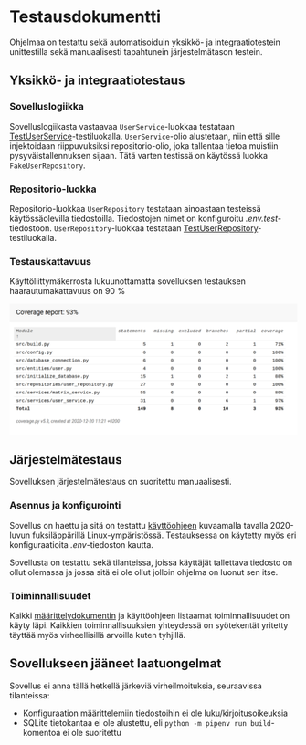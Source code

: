 # Testausdokumentti

Ohjelmaa on testattu sekä automatisoiduin yksikkö- ja integraatiotestein unittestilla sekä manuaalisesti tapahtunein järjestelmätason testein.

## Yksikkö- ja integraatiotestaus

### Sovelluslogiikka

Sovelluslogiikasta vastaavaa `UserService`-luokkaa testataan [TestUserService](https://github.com/ohjelmistotekniikka-hy/python-todo-app/blob/master/src/tests/services/todo_service_test.py)-testiluokalla. `UserService`-olio alustetaan, niin että sille injektoidaan riippuvuksiksi repositorio-olio, joka tallentaa tietoa muistiin pysyväistallennuksen sijaan. Tätä varten testissä on käytössä luokka `FakeUserRepository`.

### Repositorio-luokka

Repositorio-luokkaa `UserRepository` testataan ainoastaan testeissä käytössäolevilla tiedostoilla. Tiedostojen nimet on konfiguroitu _.env.test_-tiedostoon. `UserRepository`-luokkaa testataan [TestUserRepository](https://github.com/ohjelmistotekniikka-hy/python-todo-app/blob/master/src/tests/repositories/user_repository_test.py)-testiluokalla.

### Testauskattavuus

Käyttöliittymäkerrosta lukuunottamatta sovelluksen testauksen haarautumakattavuus on 90 %

![](https://github.com/mhamaril/ot-harjoitustyo/blob/master/Matriisilaskin/dokumentaatio/kuvat/Coverage-report.png)

## Järjestelmätestaus

Sovelluksen järjestelmätestaus on suoritettu manuaalisesti.

### Asennus ja konfigurointi

Sovellus on haettu ja sitä on testattu [käyttöohjeen](./kayttoohje.md) kuvaamalla tavalla 2020-luvun fuksiläppärillä Linux-ympäristössä. Testauksessa on käytetty myös eri konfiguraatioita _.env_-tiedoston kautta.

Sovellusta on testattu sekä tilanteissa, joissa käyttäjät tallettava tiedosto on ollut olemassa ja jossa sitä ei ole ollut jolloin ohjelma on luonut sen itse.

### Toiminnallisuudet

Kaikki [määrittelydokumentin](https://github.com/mhamaril/ot-harjoitustyo/blob/master/Matriisilaskin/dokumentaatio/Vaativuusmaarittely.md#kirjautuneen-k%C3%A4ytt%C3%A4j%C3%A4n-version-tarjoama-toiminnallisuus) ja käyttöohjeen listaamat toiminnallisuudet on käyty läpi. Kaikkien toiminnallisuuksien yhteydessä on syötekentät yritetty täyttää myös virheellisillä arvoilla kuten tyhjillä.

## Sovellukseen jääneet laatuongelmat

Sovellus ei anna tällä hetkellä järkeviä virheilmoituksia, seuraavissa tilanteissa:

- Konfiguraation määrittelemiin tiedostoihin ei ole luku/kirjoitusoikeuksia
- SQLite tietokantaa ei ole alustettu, eli `python -m pipenv run build`-komentoa ei ole suoritettu
